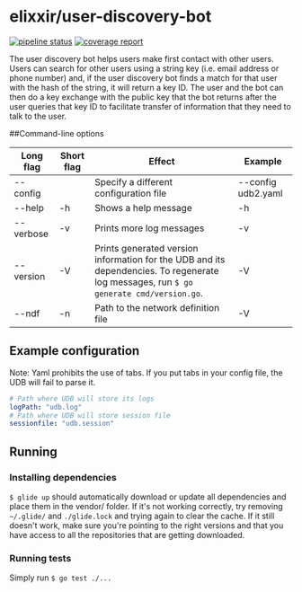 # elixxir/user-discovery-bot

[![pipeline status](https://gitlab.com/elixxir/user-discovery-bot/badges/master/pipeline.svg)](https://gitlab.com/elixxir/user-discovery-bot/commits/master)
[![coverage report](https://gitlab.com/elixxir/user-discovery-bot/badges/master/coverage.svg)](https://gitlab.com/elixxir/user-discovery-bot/commits/master)

The user discovery bot helps users make first contact with other users. Users can search for other users using a string key (i.e. email address or phone number) and, if the user discovery bot finds a match for that user with the hash of the string, it will return a key ID. The user and the bot can then do a key exchange with the public key that the bot returns after the user queries that key ID to facilitate transfer of information that they need to talk to the user.

##Command-line options

|Long flag|Short flag|Effect|Example|
|---|---|---|---|
|--config| |Specify a different configuration file|--config udb2.yaml|
|--help|-h|Shows a help message|-h|
|--verbose|-v|Prints more log messages|-v|
|--version|-V|Prints generated version information for the UDB and its dependencies. To regenerate log messages, run `$ go generate cmd/version.go`.|-V|
|--ndf|-n|Path to the network definition file|-V|

## Example configuration

Note: Yaml prohibits the use of tabs. If you put tabs in your config file, the UDB will fail to parse it.

```yaml
# Path where UDB will store its logs
logPath: "udb.log"
# Path where UDB will store session file
sessionfile: "udb.session"
```

## Running

### Installing dependencies

`$ glide up` should automatically download or update all dependencies and place them in the vendor/ folder. If it's not working correctly, try removing `~/.glide/` and `./glide.lock` and trying again to clear the cache. If it still doesn't work, make sure you're pointing to the right versions and that you have access to all the repositories that are getting downloaded.

### Running tests

Simply run `$ go test ./...`
